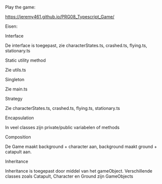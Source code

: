 Play the game:

https://jeremy461.github.io/PRG08_Typescript_Game/

Eisen:

Interface

De interface is toegepast, zie characterStates.ts, crashed.ts, flying.ts, stationary.ts

Static utility method

Zie utils.ts

Singleton

Zie main.ts

Strategy

Zie characterStates.ts, crashed.ts, flying.ts, stationary.ts

Encapsulation

In veel classes zijn private/public variabelen of methods

Composition

De Game maakt background + character aan, background maakt ground + catapult aan.

Inheritance

Inheritance is toegepast door middel van het gameObject. Verschillende classes zoals Catapult, Character en Ground zijn GameObjects